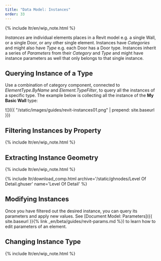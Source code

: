 ```yaml
---
title: "Data Model: Instances"
order: 33
---
```


{% include ltr/en/wip_note.html %}

*Instances* are individual elements places in a Revit model e.g. a single Wall, or a single Door, or any other single element. Instances have *Categories* and might also have *Type* e.g. each Door has a Door type. Instances inherit a series of *Parameters* from their *Category* and *Type* and might have instance parameters as well that only belongs to that single instance.

## Querying Instance of a Type

Use a combination of category component, connected to *ElementType.ByName* and *Element.TypeFilter*, to query all the instances of a specific type. The example below is collecting all the instance of the **My Basic Wall** type:

![]({{ "/static/images/guides/revit-instances01.png" | prepend: site.baseurl }})

## Filtering Instances by Property

{% include ltr/en/wip_note.html %}

## Extracting Instance Geometry

{% include ltr/en/wip_note.html %}

{% include ltr/download_comp.html archive='/static/ghnodes/Level Of Detail.ghuser' name='Level Of Detail' %}

## Modifying Instances

Once you have filtered out the desired instance, you can query its parameters and apply new values. See [Document Model: Parameters]({{ site.baseurl }}{% link _en/beta/guides/revit-params.md %}) to learn how to edit parameters of an element.

## Changing Instance Type

{% include ltr/en/wip_note.html %}